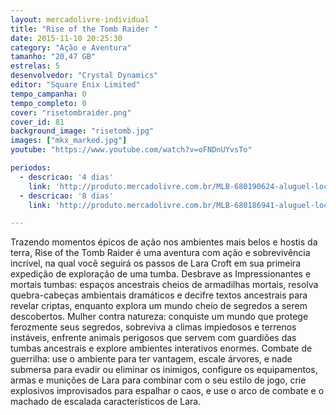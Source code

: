 ```yaml
---
layout: mercadolivre-individual
title: "Rise of the Tomb Raider "
date: 2015-11-10 20:25:30
category: "Ação e Aventura"
tamanho: "20,47 GB"
estrelas: 5
desenvolvedor: "Crystal Dynamics"
editor: "Square Enix Limited"
tempo_campanha: 0
tempo_completo: 0
cover: "risetombraider.png"
cover_id: 81
background_image: "risetomb.jpg"
images: ["mkx_marked.jpg"]
youtube: "https://www.youtube.com/watch?v=oFNDnUYvsTo"

periodos:
  - descricao: '4 dias'
    link: 'http://produto.mercadolivre.com.br/MLB-680190624-aluguel-locaco-de-jogos-xbox-one-midia-digital-_JM'
  - descricao: '8 dias'
    link: 'http://produto.mercadolivre.com.br/MLB-680186941-aluguel-locaco-de-jogos-xbox-one-midia-digital-_JM'

---
```


Trazendo momentos épicos de ação nos ambientes mais belos e hostis da terra, Rise of the Tomb Raider é uma aventura com ação e sobrevivência incrível, na qual você seguirá os passos de Lara Croft em sua primeira expedição de exploração de uma tumba. Desbrave as Impressionantes e mortais tumbas: espaços ancestrais cheios de armadilhas mortais, resolva quebra-cabeças ambientais dramáticos e decifre textos ancestrais para revelar criptas, enquanto explora um mundo cheio de segredos a serem descobertos. Mulher contra natureza: conquiste um mundo que protege ferozmente seus segredos, sobreviva a climas impiedosos e terrenos instáveis, enfrente animais perigosos que servem com guardiões das tumbas ancestrais e explore ambientes interativos enormes. Combate de guerrilha: use o ambiente para ter vantagem, escale árvores, e nade submersa para evadir ou eliminar os inimigos, configure os equipamentos, armas e munições de Lara para combinar com o seu estilo de jogo, crie explosivos improvisados para espalhar o caos, e use o arco de combate e o machado de escalada característicos de Lara.
